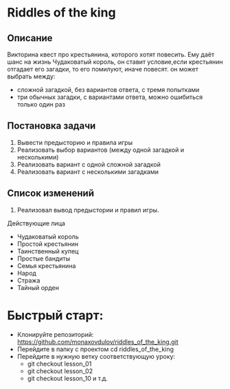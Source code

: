 # Riddles of the king

## Описание
Викторина квест про крестьянина, которого хотят повесить.
Ему даёт шанс на жизнь Чудаковатый король, он ставит условие,если крестьянин отгадает его загадки, то его помилуют, иначе повесят. 
он может выбрать между:
- сложной загадкой, без вариантов ответа, с тремя попытками
- три обычных загадки, с вариантами ответа, можно ошибиться только один раз



## Постановка задачи
1. Вывести предысторию и правила игры
2. Реализовать выбор вариантов (между одной загадкой и несколькими)
3. Реализовать вариант с одной сложной загадкой 
4. Реализовать вариант с несколькими загадками


## Список изменений 
1. Реализовал вывод предыстории и правил игры.


Действующие лица
- Чудаковатый король 
- Простой крестьянин
- Таинственный купец
- Простые бандиты
- Семья крестьянина
- Народ
- Стража
- Тайный орден


# Быстрый старт:
- Клонируйте репозиторий: https://github.com/monaxovdulov/riddles_of_the_king.git
- Перейдите в папку с проектом cd riddles_of_the_king
- Перейдите в нужную ветку соответствующую уроку:
  - git checkout lesson_01
  - git checkout lesson_02
  - git checkout lesson_10 и т.д.
